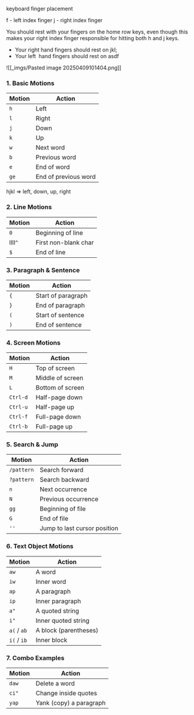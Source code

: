 

keyboard finger placement

f - left index finger
j - right index finger


You should rest with your fingers on the home row keys, even though this makes your right index finger responsible for hitting both h and j keys.

- Your right hand fingers should rest on jkl;
- Your left  hand fingers should rest on asdf

![[_imgs/Pasted image 20250409101404.png]]

### **1. Basic Motions**

| Motion | Action               |
| ------ | -------------------- |
| `h`    | Left                 |
| `l`    | Right                |
| `j`    | Down                 |
| `k`    | Up                   |
| `w`    | Next word            |
| `b`    | Previous word        |
| `e`    | End of word          |
| `ge`   | End of previous word |
hjkl => left, down, up, right

### **2. Line Motions**

| Motion  | Action               |
| ------- | -------------------- |
| `0`     | Beginning of line    |
| llll`^` | First non-blank char |
| `$`     | End of line          |

### **3. Paragraph & Sentence**

|Motion|Action|
|---|---|
|`{`|Start of paragraph|
|`}`|End of paragraph|
|`(`|Start of sentence|
|`)`|End of sentence|

### **4. Screen Motions**

|Motion|Action|
|---|---|
|`H`|Top of screen|
|`M`|Middle of screen|
|`L`|Bottom of screen|
|`Ctrl-d`|Half-page down|
|`Ctrl-u`|Half-page up|
|`Ctrl-f`|Full-page down|
|`Ctrl-b`|Full-page up|

### **5. Search & Jump**

|Motion|Action|
|---|---|
|`/pattern`|Search forward|
|`?pattern`|Search backward|
|`n`|Next occurrence|
|`N`|Previous occurrence|
|`gg`|Beginning of file|
|`G`|End of file|
|`''`|Jump to last cursor position|

### **6. Text Object Motions**

|Motion|Action|
|---|---|
|`aw`|A word|
|`iw`|Inner word|
|`ap`|A paragraph|
|`ip`|Inner paragraph|
|`a"`|A quoted string|
|`i"`|Inner quoted string|
|`a(` / `ab`|A block (parentheses)|
|`i(` / `ib`|Inner block|

### **7. Combo Examples**

|Motion|Action|
|---|---|
|`daw`|Delete a word|
|`ci"`|Change inside quotes|
|`yap`|Yank (copy) a paragraph|

